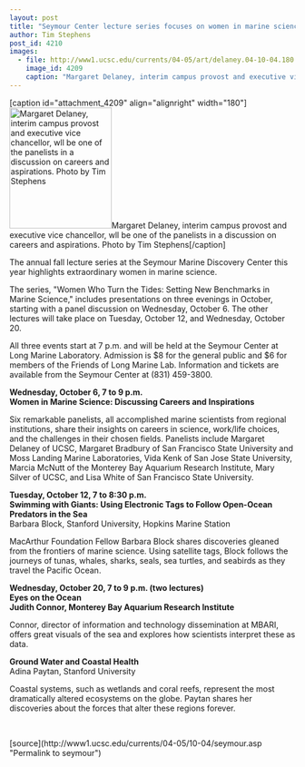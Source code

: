 ```yaml
---
layout: post
title: "Seymour Center lecture series focuses on women in marine science"
author: Tim Stephens
post_id: 4210
images:
  - file: http://www1.ucsc.edu/currents/04-05/art/delaney.04-10-04.180.jpg
    image_id: 4209
    caption: "Margaret Delaney, interim campus provost and executive vice chancellor, wll be one of the panelists in a discussion on careers and aspirations. Photo by Tim Stephens"
---
```


[caption id="attachment_4209" align="alignright" width="180"]<a href="http://localhost/mysite/wp-content/uploads/2004/10/delaney.04-10-04.180.jpg"><img class="size-full wp-image-4209" src="http://localhost/mysite/wp-content/uploads/2004/10/delaney.04-10-04.180.jpg" alt="Margaret Delaney, interim campus provost and executive vice chancellor, wll be one of the panelists in a discussion on careers and aspirations. Photo by Tim Stephens" width="180" height="213" /></a>Margaret Delaney, interim campus provost and executive vice chancellor, wll be one of the panelists in a discussion on careers and aspirations. Photo by Tim Stephens[/caption]
<a name="content" id="content"></a>
<p>
  The annual fall lecture series at the Seymour Marine Discovery Center this year highlights extraordinary women in marine science.
</p>
<p>
  The series, "Women Who Turn the Tides: Setting New Benchmarks in Marine Science," includes presentations on three evenings in October, starting with a panel discussion on Wednesday, October 6. The other lectures will take place on Tuesday, October 12, and Wednesday, October 20.
</p>
<p>
  All three events start at 7 p.m. and will be held at the Seymour Center at Long Marine Laboratory. Admission is $8 for the general public and $6 for members of the Friends of Long Marine Lab. Information and tickets are available from the Seymour Center at (831) 459-3800.
</p>
<p>
  <b>Wednesday, October 6, 7 to 9 p.m.<br>
  Women in Marine Science: Discussing Careers and Inspirations</b>
</p>
<p>
  Six remarkable panelists, all accomplished marine scientists from regional institutions, share their insights on careers in science, work/life choices, and the challenges in their chosen fields. Panelists include Margaret Delaney of UCSC, Margaret Bradbury of San Francisco State University and Moss Landing Marine Laboratories, Vida Kenk of San Jose State University, Marcia McNutt of the Monterey Bay Aquarium Research Institute, Mary Silver of UCSC, and Lisa White of San Francisco State University.
</p>
<p>
  <b>Tuesday, October 12, 7 to 8:30 p.m.</b><br>
  <b>Swimming with Giants: Using Electronic Tags to Follow Open-Ocean Predators in the Sea</b><br>
  Barbara Block, Stanford University, Hopkins Marine Station
</p>
<p>
  MacArthur Foundation Fellow Barbara Block shares discoveries gleaned from the frontiers of marine science. Using satellite tags, Block follows the journeys of tunas, whales, sharks, seals, sea turtles, and seabirds as they travel the Pacific Ocean.
</p>
<p>
  <b>Wednesday, October 20, 7 to 9 p.m. (two lectures)</b><br>
  <b>Eyes on the Ocean<br>
  Judith Connor, Monterey Bay Aquarium Research Institute</b>
</p>
<p>
  Connor, director of information and technology dissemination at MBARI, offers great visuals of the sea and explores how scientists interpret these as data.
</p>
<p>
  <b>Ground Water and Coastal Health</b><br>
  Adina Paytan, Stanford University
</p>
<p>
  Coastal systems, such as wetlands and coral reefs, represent the most dramatically altered ecosystems on the globe. Paytan shares her discoveries about the forces that alter these regions forever.
</p><br>
<form>

</form>
<p>

</p>
[source](http://www1.ucsc.edu/currents/04-05/10-04/seymour.asp "Permalink to seymour")
